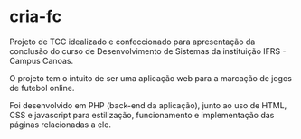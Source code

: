 # cria-fc
Projeto de TCC idealizado e confeccionado para apresentação da conclusão do curso de Desenvolvimento de Sistemas da instituição IFRS - Campus Canoas.

O projeto tem o intuito de ser uma aplicação web para a marcação de jogos de futebol online.

Foi desenvolvido em PHP (back-end da aplicação), junto ao uso de HTML, CSS e javascript para estilização, funcionamento e implementação das páginas relacionadas a ele.
